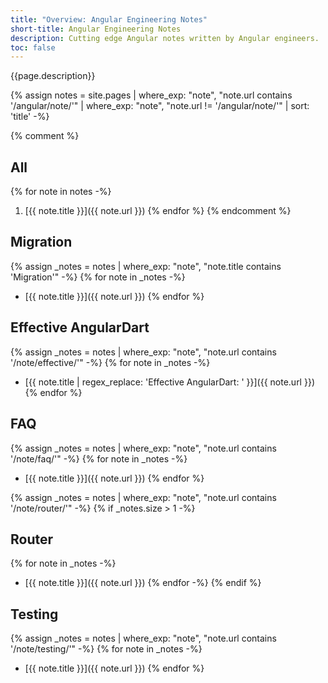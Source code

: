 ```yaml
---
title: "Overview: Angular Engineering Notes"
short-title: Angular Engineering Notes
description: Cutting edge Angular notes written by Angular engineers.
toc: false
---
```


{{page.description}}

{% assign notes = site.pages
      | where_exp: "note", "note.url contains '/angular/note/'"
      | where_exp: "note", "note.url != '/angular/note/'"
      | sort: 'title' -%}

{% comment %}
## All
{% for note in notes -%}
1. [{{ note.title }}]({{ note.url }})
{% endfor %}
{% endcomment %}

## Migration

{% assign _notes = notes | where_exp: "note", "note.title contains 'Migration'" -%}
{% for note in _notes -%}
- [{{ note.title }}]({{ note.url }})
{% endfor %}

## Effective AngularDart

{% assign _notes = notes | where_exp: "note", "note.url contains '/note/effective/'" -%}
{% for note in _notes -%}
- [{{ note.title | regex_replace: 'Effective AngularDart: '  }}]({{ note.url }})
{% endfor %}

## FAQ

{% assign _notes = notes | where_exp: "note", "note.url contains '/note/faq/'" -%}
{% for note in _notes -%}
- [{{ note.title }}]({{ note.url }})
{% endfor %}

{% assign _notes = notes | where_exp: "note", "note.url contains '/note/router/'" -%}
{% if _notes.size > 1 -%}
## Router

{% for note in _notes -%}
- [{{ note.title }}]({{ note.url }})
{% endfor -%}
{% endif %}

## Testing

{% assign _notes = notes | where_exp: "note", "note.url contains '/note/testing/'" -%}
{% for note in _notes -%}
- [{{ note.title }}]({{ note.url }})
{% endfor %}
